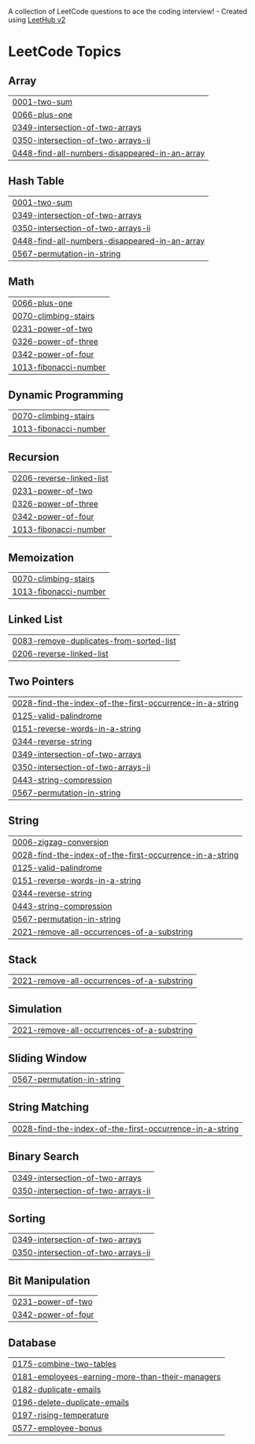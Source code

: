 A collection of LeetCode questions to ace the coding interview! - Created using [LeetHub v2](https://github.com/arunbhardwaj/LeetHub-2.0)
<!---LeetCode Topics Start-->
# LeetCode Topics
## Array
|  |
| ------- |
| [0001-two-sum](https://github.com/Satishnaidu2633/Leetcode/tree/master/0001-two-sum) |
| [0066-plus-one](https://github.com/Satishnaidu2633/Leetcode/tree/master/0066-plus-one) |
| [0349-intersection-of-two-arrays](https://github.com/Satishnaidu2633/Leetcode/tree/master/0349-intersection-of-two-arrays) |
| [0350-intersection-of-two-arrays-ii](https://github.com/Satishnaidu2633/Leetcode/tree/master/0350-intersection-of-two-arrays-ii) |
| [0448-find-all-numbers-disappeared-in-an-array](https://github.com/Satishnaidu2633/Leetcode/tree/master/0448-find-all-numbers-disappeared-in-an-array) |
## Hash Table
|  |
| ------- |
| [0001-two-sum](https://github.com/Satishnaidu2633/Leetcode/tree/master/0001-two-sum) |
| [0349-intersection-of-two-arrays](https://github.com/Satishnaidu2633/Leetcode/tree/master/0349-intersection-of-two-arrays) |
| [0350-intersection-of-two-arrays-ii](https://github.com/Satishnaidu2633/Leetcode/tree/master/0350-intersection-of-two-arrays-ii) |
| [0448-find-all-numbers-disappeared-in-an-array](https://github.com/Satishnaidu2633/Leetcode/tree/master/0448-find-all-numbers-disappeared-in-an-array) |
| [0567-permutation-in-string](https://github.com/Satishnaidu2633/Leetcode/tree/master/0567-permutation-in-string) |
## Math
|  |
| ------- |
| [0066-plus-one](https://github.com/Satishnaidu2633/Leetcode/tree/master/0066-plus-one) |
| [0070-climbing-stairs](https://github.com/Satishnaidu2633/Leetcode/tree/master/0070-climbing-stairs) |
| [0231-power-of-two](https://github.com/Satishnaidu2633/Leetcode/tree/master/0231-power-of-two) |
| [0326-power-of-three](https://github.com/Satishnaidu2633/Leetcode/tree/master/0326-power-of-three) |
| [0342-power-of-four](https://github.com/Satishnaidu2633/Leetcode/tree/master/0342-power-of-four) |
| [1013-fibonacci-number](https://github.com/Satishnaidu2633/Leetcode/tree/master/1013-fibonacci-number) |
## Dynamic Programming
|  |
| ------- |
| [0070-climbing-stairs](https://github.com/Satishnaidu2633/Leetcode/tree/master/0070-climbing-stairs) |
| [1013-fibonacci-number](https://github.com/Satishnaidu2633/Leetcode/tree/master/1013-fibonacci-number) |
## Recursion
|  |
| ------- |
| [0206-reverse-linked-list](https://github.com/Satishnaidu2633/Leetcode/tree/master/0206-reverse-linked-list) |
| [0231-power-of-two](https://github.com/Satishnaidu2633/Leetcode/tree/master/0231-power-of-two) |
| [0326-power-of-three](https://github.com/Satishnaidu2633/Leetcode/tree/master/0326-power-of-three) |
| [0342-power-of-four](https://github.com/Satishnaidu2633/Leetcode/tree/master/0342-power-of-four) |
| [1013-fibonacci-number](https://github.com/Satishnaidu2633/Leetcode/tree/master/1013-fibonacci-number) |
## Memoization
|  |
| ------- |
| [0070-climbing-stairs](https://github.com/Satishnaidu2633/Leetcode/tree/master/0070-climbing-stairs) |
| [1013-fibonacci-number](https://github.com/Satishnaidu2633/Leetcode/tree/master/1013-fibonacci-number) |
## Linked List
|  |
| ------- |
| [0083-remove-duplicates-from-sorted-list](https://github.com/Satishnaidu2633/Leetcode/tree/master/0083-remove-duplicates-from-sorted-list) |
| [0206-reverse-linked-list](https://github.com/Satishnaidu2633/Leetcode/tree/master/0206-reverse-linked-list) |
## Two Pointers
|  |
| ------- |
| [0028-find-the-index-of-the-first-occurrence-in-a-string](https://github.com/Satishnaidu2633/Leetcode/tree/master/0028-find-the-index-of-the-first-occurrence-in-a-string) |
| [0125-valid-palindrome](https://github.com/Satishnaidu2633/Leetcode/tree/master/0125-valid-palindrome) |
| [0151-reverse-words-in-a-string](https://github.com/Satishnaidu2633/Leetcode/tree/master/0151-reverse-words-in-a-string) |
| [0344-reverse-string](https://github.com/Satishnaidu2633/Leetcode/tree/master/0344-reverse-string) |
| [0349-intersection-of-two-arrays](https://github.com/Satishnaidu2633/Leetcode/tree/master/0349-intersection-of-two-arrays) |
| [0350-intersection-of-two-arrays-ii](https://github.com/Satishnaidu2633/Leetcode/tree/master/0350-intersection-of-two-arrays-ii) |
| [0443-string-compression](https://github.com/Satishnaidu2633/Leetcode/tree/master/0443-string-compression) |
| [0567-permutation-in-string](https://github.com/Satishnaidu2633/Leetcode/tree/master/0567-permutation-in-string) |
## String
|  |
| ------- |
| [0006-zigzag-conversion](https://github.com/Satishnaidu2633/Leetcode/tree/master/0006-zigzag-conversion) |
| [0028-find-the-index-of-the-first-occurrence-in-a-string](https://github.com/Satishnaidu2633/Leetcode/tree/master/0028-find-the-index-of-the-first-occurrence-in-a-string) |
| [0125-valid-palindrome](https://github.com/Satishnaidu2633/Leetcode/tree/master/0125-valid-palindrome) |
| [0151-reverse-words-in-a-string](https://github.com/Satishnaidu2633/Leetcode/tree/master/0151-reverse-words-in-a-string) |
| [0344-reverse-string](https://github.com/Satishnaidu2633/Leetcode/tree/master/0344-reverse-string) |
| [0443-string-compression](https://github.com/Satishnaidu2633/Leetcode/tree/master/0443-string-compression) |
| [0567-permutation-in-string](https://github.com/Satishnaidu2633/Leetcode/tree/master/0567-permutation-in-string) |
| [2021-remove-all-occurrences-of-a-substring](https://github.com/Satishnaidu2633/Leetcode/tree/master/2021-remove-all-occurrences-of-a-substring) |
## Stack
|  |
| ------- |
| [2021-remove-all-occurrences-of-a-substring](https://github.com/Satishnaidu2633/Leetcode/tree/master/2021-remove-all-occurrences-of-a-substring) |
## Simulation
|  |
| ------- |
| [2021-remove-all-occurrences-of-a-substring](https://github.com/Satishnaidu2633/Leetcode/tree/master/2021-remove-all-occurrences-of-a-substring) |
## Sliding Window
|  |
| ------- |
| [0567-permutation-in-string](https://github.com/Satishnaidu2633/Leetcode/tree/master/0567-permutation-in-string) |
## String Matching
|  |
| ------- |
| [0028-find-the-index-of-the-first-occurrence-in-a-string](https://github.com/Satishnaidu2633/Leetcode/tree/master/0028-find-the-index-of-the-first-occurrence-in-a-string) |
## Binary Search
|  |
| ------- |
| [0349-intersection-of-two-arrays](https://github.com/Satishnaidu2633/Leetcode/tree/master/0349-intersection-of-two-arrays) |
| [0350-intersection-of-two-arrays-ii](https://github.com/Satishnaidu2633/Leetcode/tree/master/0350-intersection-of-two-arrays-ii) |
## Sorting
|  |
| ------- |
| [0349-intersection-of-two-arrays](https://github.com/Satishnaidu2633/Leetcode/tree/master/0349-intersection-of-two-arrays) |
| [0350-intersection-of-two-arrays-ii](https://github.com/Satishnaidu2633/Leetcode/tree/master/0350-intersection-of-two-arrays-ii) |
## Bit Manipulation
|  |
| ------- |
| [0231-power-of-two](https://github.com/Satishnaidu2633/Leetcode/tree/master/0231-power-of-two) |
| [0342-power-of-four](https://github.com/Satishnaidu2633/Leetcode/tree/master/0342-power-of-four) |
## Database
|  |
| ------- |
| [0175-combine-two-tables](https://github.com/Satishnaidu2633/Leetcode/tree/master/0175-combine-two-tables) |
| [0181-employees-earning-more-than-their-managers](https://github.com/Satishnaidu2633/Leetcode/tree/master/0181-employees-earning-more-than-their-managers) |
| [0182-duplicate-emails](https://github.com/Satishnaidu2633/Leetcode/tree/master/0182-duplicate-emails) |
| [0196-delete-duplicate-emails](https://github.com/Satishnaidu2633/Leetcode/tree/master/0196-delete-duplicate-emails) |
| [0197-rising-temperature](https://github.com/Satishnaidu2633/Leetcode/tree/master/0197-rising-temperature) |
| [0577-employee-bonus](https://github.com/Satishnaidu2633/Leetcode/tree/master/0577-employee-bonus) |
<!---LeetCode Topics End-->